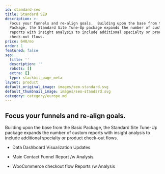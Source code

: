 ```yaml
---
id: standard-seo
title: Standard SEO
description: >-
  Focus your funnels and re-align goals.  Building upon the base from the Basic
  Package, the Standard Site Tune-Up package expands the number of custom
  reports with insight analysis to include additional specialty or product
  check-out flows.
price: 640/mo
order: 1
featured: false
seo:
  title: ''
  description: ''
  robots: []
  extra: []
  type: stackbit_page_meta
layout: product
default_original_image: images/seo-standard.svg
default_thumbnail_image: images/seo-standard.svg
category: category/europe.md
---
```

## **Focus your funnels and re-align goals.**

Building upon the base from the Basic Package, the Standard Site Tune-Up package expands the number of custom reports with insight analysis to include additional specialty or product check-out flows.

*   Data Dashboard Visualization Updates

*   Main Contact Funnel Report /w Analysis

*   WooCommerce checkout flow Reports /w Analysis
